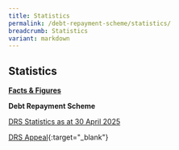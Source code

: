 ```yaml
---
title: Statistics
permalink: /debt-repayment-scheme/statistics/
breadcrumb: Statistics
variant: markdown
---
```

**Statistics**
---

<u><b>Facts &amp; Figures</b></u>

**Debt Repayment Scheme**

[DRS Statistics as at 30 April 2025](/files/DRS%20Statistics%20/DRSStatsforWebsiteasat30Apr2025.pdf)

[DRS Appeal](/files/DRSAppeal.pdf){:target="_blank"}